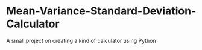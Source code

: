 # Mean-Variance-Standard-Deviation-Calculator
A small project on creating a kind of calculator using Python
